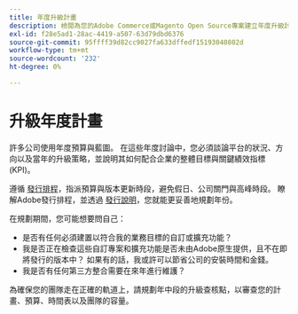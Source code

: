 ```yaml
---
title: 年度升級計畫
description: 檢閱為您的Adobe Commerce或Magento Open Source專案建立年度升級計畫的提示。
exl-id: f28e5ad1-28ac-4419-a507-63d79dbd6376
source-git-commit: 95ffff39d82cc9027fa633dffedf15193040802d
workflow-type: tm+mt
source-wordcount: '232'
ht-degree: 0%

---
```


# 升級年度計畫

許多公司使用年度預算與藍圖。 在這些年度討論中，您必須談論平台的狀況、方向以及當年的升級策略，並說明其如何配合企業的整體目標與關鍵績效指標(KPI)。

遵循 [發行排程](https://devdocs.magento.com/release/)，指派預算與版本更新時段，避免假日、公司關門與高峰時段。 瞭解Adobe發行排程，並透過 [發行說明](https://devdocs.magento.com/guides/v2.4/release-notes/bk-release-notes.html)，您就能更妥善地規劃年份。

在規劃期間，您可能想要問自己：

- 是否有任何必須建置以符合我的業務目標的自訂或擴充功能？
- 我是否正在檢查這些自訂專案和擴充功能是否未由Adobe原生提供，且不在即將發行的版本中？ 如果有的話，我或許可以節省公司的安裝時間和金錢。
- 我是否有任何第三方整合需要在來年進行維護？

為確保您的團隊走在正確的軌道上，請規劃年中段的升級查核點，以審查您的計畫、預算、時間表以及團隊的容量。

